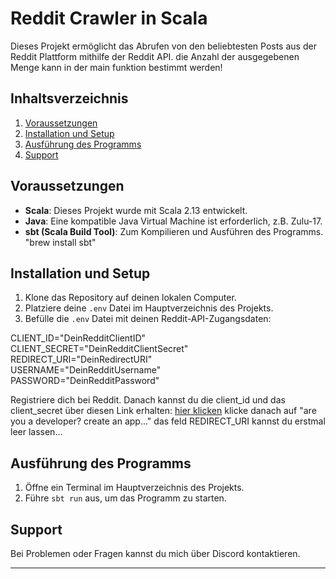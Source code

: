# Reddit Crawler in Scala

Dieses Projekt ermöglicht das Abrufen von den beliebtesten Posts aus der Reddit Plattform mithilfe der Reddit API.
die Anzahl der ausgegebenen Menge kann in der main funktion bestimmt werden!

## Inhaltsverzeichnis

1. [Voraussetzungen](#voraussetzungen)
2. [Installation und Setup](#installation-und-setup)
3. [Ausführung des Programms](#ausführung-des-programms)
4. [Support](#support)

## Voraussetzungen

- **Scala**: Dieses Projekt wurde mit Scala 2.13 entwickelt.
- **Java**: Eine kompatible Java Virtual Machine ist erforderlich, z.B. Zulu-17.
- **sbt (Scala Build Tool)**: Zum Kompilieren und Ausführen des Programms.
  "brew install sbt"


## Installation und Setup

1. Klone das Repository auf deinen lokalen Computer.
2. Platziere deine `.env` Datei im Hauptverzeichnis des Projekts.
3. Befülle die `.env` Datei mit deinen Reddit-API-Zugangsdaten:

CLIENT_ID="DeinRedditClientID"  
CLIENT_SECRET="DeinRedditClientSecret"  
REDIRECT_URI="DeinRedirectURI"  
USERNAME="DeinRedditUsername"  
PASSWORD="DeinRedditPassword"  

Registriere dich bei Reddit. Danach kannst du 
die client_id und das client_secret über diesen Link erhalten: 
[hier klicken](https://www.reddit.com/prefs/apps)
klicke danach auf "are you a developer? create an app..."
das feld REDIRECT_URI kannst du erstmal leer lassen...


## Ausführung des Programms

1. Öffne ein Terminal im Hauptverzeichnis des Projekts.
2. Führe `sbt run` aus, um das Programm zu starten.

## Support

Bei Problemen oder Fragen kannst du mich über Discord kontaktieren.

---

